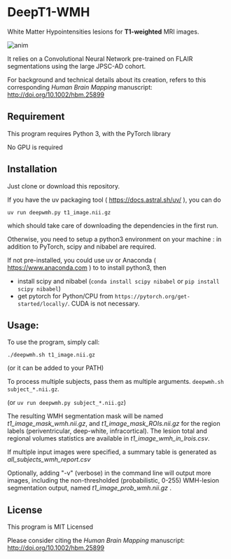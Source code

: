 # DeepT1-WMH
White Matter Hypointensities lesions for **T1-weighted** MRI images.


![anim](https://user-images.githubusercontent.com/590921/132649902-59f1007c-a24e-412e-8103-78187ac56c41.gif)

It relies on a Convolutional Neural Network pre-trained on FLAIR segmentations using the large JPSC-AD cohort.

For background and technical details about its creation, refers to this corresponding _Human Brain Mapping_ manuscript: http://doi.org/10.1002/hbm.25899

## Requirement

This program requires Python 3, with the PyTorch library

No GPU is required

## Installation

Just clone or download this repository.

If you have the uv packaging tool ( https://docs.astral.sh/uv/ ), you can do 

`uv run deepwmh.py t1_image.nii.gz`

which should take care of downloading the dependencies in the first run. 

Otherwise, you need to setup a python3 environment on your machine : in addition to PyTorch, scipy and nibabel are required.

If not pre-installed, you could use uv or Anaconda ( https://www.anaconda.com ) to to install python3, then
* install scipy and nibabel (`conda install scipy nibabel` or `pip install scipy nibabel`)
* get pytorch for Python/CPU from `https://pytorch.org/get-started/locally/`. CUDA is not necessary.


## Usage:
To use the program, simply call:

`./deepwmh.sh t1_image.nii.gz`

(or it can be added to your PATH)

To process multiple subjects, pass them as multiple arguments.
`deepwmh.sh subject_*.nii.gz`.

(or `uv run deepwmh.py subject_*.nii.gz`)


The resulting WMH segmentation mask will be named _t1_image_mask_wmh.nii.gz_, and _t1_image_mask_ROIs.nii.gz_ for the region labels (periventricular, deep-white, infracortical). The lesion total and regional volumes statistics are available in _t1_image_wmh_in_lrois.csv_. 

If multiple input images were specified, a summary table is generated as _all_subjects_wmh_report.csv_

Optionally, adding "-v" (verbose) in the command line will output more images, including the non-thresholded (probabilistic, 0-255) WMH-lesion segmentation output, named _t1_image_prob_wmh.nii.gz_ .

## License
This program is MIT Licensed

Please consider citing the _Human Brain Mapping_ manuscript: http://doi.org/10.1002/hbm.25899
